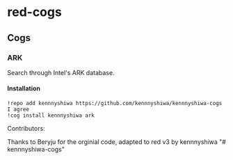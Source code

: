 # red-cogs

## Cogs

### ARK

Search through Intel's ARK database.

#### Installation

```
!repo add kennnyshiwa https://github.com/kennnyshiwa/kennnyshiwa-cogs
I agree
!cog install kennnyshiwa ark
```
Contributors:

Thanks to Beryju for the orginial code, adapted to red v3 by kennnyshiwa
"# kennnyshiwa-cogs" 

